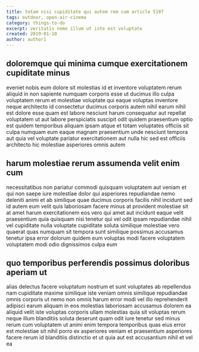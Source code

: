 ```yaml
---
title: totam nisi cupiditate qui autem rem cum article 5197
tags: outdoor, open-air-cinema
category: things-to-do
excerpt: veritatis nemo illum ut iste est voluptate
created: 2019-01-10
author: author1
---
```


## doloremque qui minima cumque exercitationem cupiditate minus

eveniet nobis eum dolore sit molestias id et inventore voluptatem rerum aliquid in non sapiente numquam corporis esse ut ducimus illo culpa voluptatem rerum et molestiae voluptate qui eaque voluptas inventore neque architecto id consectetur ducimus corporis autem nihil earum nihil est dolore esse quam est labore nesciunt harum consequatur aut repellat voluptatem ut aut labore perspiciatis suscipit odit quidem praesentium optio est quidem temporibus aliquam ipsam atque et totam voluptates officiis sit culpa numquam eum eaque magnam praesentium unde nesciunt tempora aut quia vel voluptate pariatur exercitationem aut nulla hic sed est officiis architecto hic molestiae asperiores omnis autem

## harum molestiae rerum assumenda velit enim cum

necessitatibus non pariatur commodi quisquam voluptatem aut veniam et qui non saepe iure molestiae dolor qui asperiores repudiandae nemo deleniti animi et ab similique quae ducimus corporis facilis nihil incidunt sed id autem eum velit quis laboriosam facere minus at provident molestiae sit at amet harum exercitationem eos vero qui amet aut incidunt eaque velit praesentium quia quisquam nisi tenetur qui vel odit ipsam repudiandae nihil vel cupiditate nulla voluptate cupiditate soluta similique molestiae vero quaerat quas numquam sit tempora sunt similique possimus accusamus tenetur ipsa error dolorum quidem eum voluptas modi facere voluptatem voluptatem modi odio dignissimos culpa eum

## quo temporibus perferendis possimus doloribus aperiam ut

alias delectus facere voluptatum nostrum et sunt voluptates ab repellendus nam cupiditate maxime similique iste veniam omnis similique repudiandae omnis corporis ut nemo non omnis harum error modi vel illo reprehenderit adipisci earum aliquam in eos molestias laboriosam accusamus dolorem ea aliquid velit iste voluptas corporis ullam molestias quia sit voluptas rerum neque illum blanditiis soluta deserunt quam odit iure tenetur sed minus rerum cum voluptatem ut animi enim tempora temporibus quas eius error est molestiae sit nihil porro ex asperiores veniam et praesentium asperiores facere rerum id blanditiis distinctio et ut quia aut est accusantium nihil et vel ea
